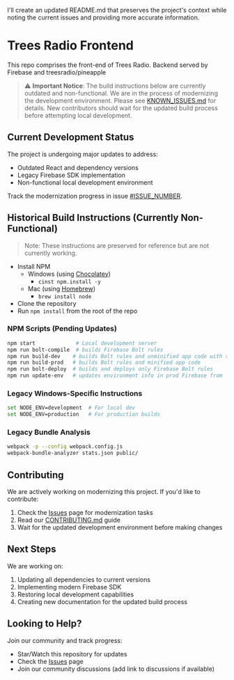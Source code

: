 I'll create an updated README.md that preserves the project's context while noting the current issues and providing more accurate information.

# Trees Radio Frontend

This repo comprises the front-end of Trees Radio. Backend served by Firebase and treesradio/pineapple

> ⚠️ **Important Notice**: The build instructions below are currently outdated and non-functional. We are in the process of modernizing the development environment. Please see [KNOWN_ISSUES.md](./KNOWN_ISSUES.md) for details. New contributors should wait for the updated build process before attempting local development.

## Current Development Status

The project is undergoing major updates to address:
- Outdated React and dependency versions
- Legacy Firebase SDK implementation
- Non-functional local development environment

Track the modernization progress in issue [#ISSUE_NUMBER](link-to-issue).

## Historical Build Instructions (Currently Non-Functional)

> Note: These instructions are preserved for reference but are not currently working.

* Install NPM
  * Windows (using [Chocolatey](https://chocolatey.org/))
    * `cinst npm.install -y`
  * Mac (using [Homebrew](http://brew.sh/))
    * `brew install node`
* Clone the repository
* Run `npm install` from the root of the repo

### NPM Scripts (Pending Updates)
```bash
npm start             # Local development server
npm run bolt-compile  # builds Firebase Bolt rules
npm run build-dev    # builds Bolt rules and unminified app code with source maps
npm run build-prod   # builds Bolt rules and minified app code
npm run bolt-deploy  # builds and deploys only Firebase Bolt rules
npm run update-env   # updates environment info in prod Firebase from `./firebase/env.json`
```

### Legacy Windows-Specific Instructions
```bash
set NODE_ENV=development  # For local dev
set NODE_ENV=production   # For production builds
```

### Legacy Bundle Analysis
```bash
webpack -p --config webpack.config.js
webpack-bundle-analyzer stats.json public/
```

## Contributing

We are actively working on modernizing this project. If you'd like to contribute:

1. Check the [Issues](link-to-issues) page for modernization tasks
2. Read our [CONTRIBUTING.md](./CONTRIBUTING.md) guide
3. Wait for the updated development environment before making changes

## Next Steps

We are working on:
1. Updating all dependencies to current versions
2. Implementing modern Firebase SDK
3. Restoring local development capabilities
4. Creating new documentation for the updated build process

## Looking to Help?

Join our community and track progress:
- Star/Watch this repository for updates
- Check the [Issues](link-to-issues) page
- Join our community discussions (add link to discussions if available)
